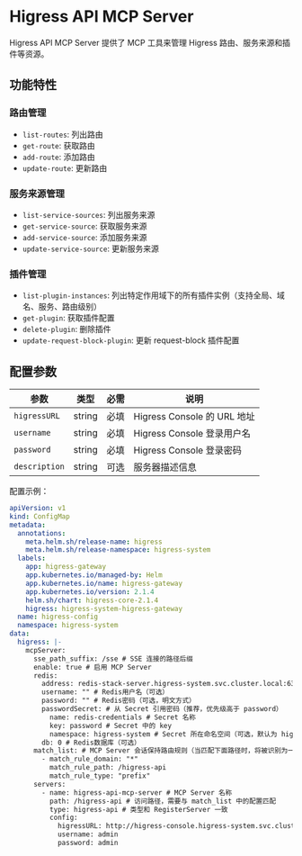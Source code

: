 # Higress API MCP Server

Higress API MCP Server 提供了 MCP 工具来管理 Higress 路由、服务来源和插件等资源。

## 功能特性

### 路由管理
- `list-routes`: 列出路由
- `get-route`: 获取路由
- `add-route`: 添加路由
- `update-route`: 更新路由

### 服务来源管理
- `list-service-sources`: 列出服务来源
- `get-service-source`: 获取服务来源
- `add-service-source`: 添加服务来源
- `update-service-source`: 更新服务来源

### 插件管理
- `list-plugin-instances`: 列出特定作用域下的所有插件实例（支持全局、域名、服务、路由级别）
- `get-plugin`: 获取插件配置
- `delete-plugin`: 删除插件
- `update-request-block-plugin`: 更新 request-block 插件配置

## 配置参数

| 参数 | 类型 | 必需 | 说明 |
|------|------|------|------|
| `higressURL` | string | 必填 | Higress Console 的 URL 地址 |
| `username` | string | 必填 | Higress Console 登录用户名 |
| `password` | string | 必填 | Higress Console 登录密码 |
| `description` | string | 可选 | 服务器描述信息 |

配置示例：

```yaml
apiVersion: v1
kind: ConfigMap
metadata:
  annotations:
    meta.helm.sh/release-name: higress
    meta.helm.sh/release-namespace: higress-system
  labels:
    app: higress-gateway
    app.kubernetes.io/managed-by: Helm
    app.kubernetes.io/name: higress-gateway
    app.kubernetes.io/version: 2.1.4
    helm.sh/chart: higress-core-2.1.4
    higress: higress-system-higress-gateway
  name: higress-config
  namespace: higress-system
data:
  higress: |-
    mcpServer:
      sse_path_suffix: /sse # SSE 连接的路径后缀
      enable: true # 启用 MCP Server
      redis:
        address: redis-stack-server.higress-system.svc.cluster.local:6379 # Redis服务地址
        username: "" # Redis用户名（可选）
        password: "" # Redis密码（可选，明文方式）
        passwordSecret: # 从 Secret 引用密码（推荐，优先级高于 password）
          name: redis-credentials # Secret 名称
          key: password # Secret 中的 key
          namespace: higress-system # Secret 所在命名空间（可选，默认为 higress-system）
        db: 0 # Redis数据库（可选）
      match_list: # MCP Server 会话保持路由规则（当匹配下面路径时，将被识别为一个 MCP 会话，通过 SSE 等机制进行会话保持）
        - match_rule_domain: "*"
          match_rule_path: /higress-api
          match_rule_type: "prefix"
      servers:
        - name: higress-api-mcp-server # MCP Server 名称
          path: /higress-api # 访问路径，需要与 match_list 中的配置匹配
          type: higress-api # 类型和 RegisterServer 一致
          config:
            higressURL: http://higress-console.higress-system.svc.cluster.local:8080
            username: admin
            password: admin
```
